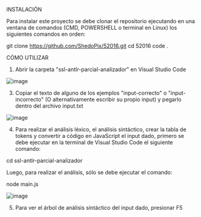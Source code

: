 INSTALACIÓN

Para instalar este proyecto se debe clonar el repositorio ejecutando en una ventana de comandos (CMD, POWERSHELL o terminal en Linux) los siguientes comandos en orden:

git clone https://github.com/ShedoPix/52016.git
cd 52016
code .

CÓMO UTILIZAR

1. Abrir la carpeta "ssl-antlr-parcial-analizador" en Visual Studio Code

![image](https://github.com/user-attachments/assets/0a0a72c7-d4b6-42fe-9396-55754a9f36b0)

3. Copiar el texto de alguno de los ejemplos "input-correcto" o "input-incorrecto" (O alternativamente escribir su propio input) y pegarlo dentro del archivo input.txt

![image](https://github.com/user-attachments/assets/26cfef9e-27aa-45d7-bac4-d3c3608498e5)

4. Para realizar el análisis léxico, el análisis sintáctico, crear la tabla de tokens y convertir a código en JavaScript el input dado, primero se debe ejecutar en la terminal de Visual Studio Code el siguiente comando:

  cd ssl-antlr-parcial-analizador

  Luego, para realizar el análisis, sólo se debe ejecutar el comando:

  node main.js

![image](https://github.com/user-attachments/assets/c9b65b16-e7c9-41b7-807f-3a86193573b2)

  
5. Para ver el árbol de análisis sintáctico del input dado, presionar F5
